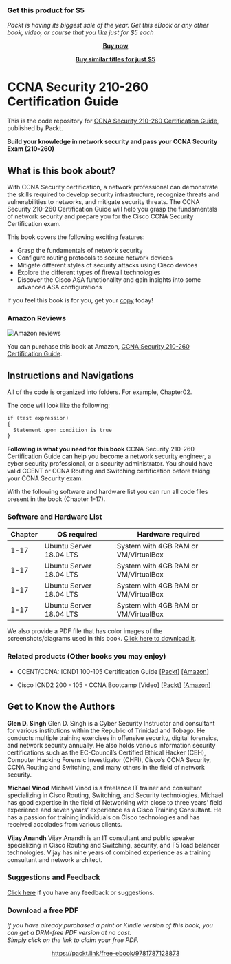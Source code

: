 
### Get this product for $5

<i>Packt is having its biggest sale of the year. Get this eBook or any other book, video, or course that you like just for $5 each</i>


<b><p align='center'>[Buy now](https://packt.link/9781787128873)</p></b>


<b><p align='center'>[Buy similar titles for just $5](https://subscription.packtpub.com/search)</p></b>


# CCNA Security 210-260 Certification Guide

This is the code repository for [CCNA Security 210-260 Certification Guide](https://www.packtpub.com/networking-and-servers/ccna-security-210-260-certification-guide?utm_source=github&utm_medium=repository&utm_campaign=9781787128873), published by Packt.

**Build your knowledge in network security and pass your CCNA Security Exam (210-260)**

## What is this book about?

With CCNA Security certification, a network professional can demonstrate the skills required to develop security infrastructure, recognize threats and vulnerabilities to networks, and mitigate security threats. The CCNA Security 210-260 Certification Guide will help you grasp the fundamentals of network security and prepare you for the Cisco CCNA Security Certification exam.

This book covers the following exciting features:
* Grasp the fundamentals of network security
* Configure routing protocols to secure network devices
* Mitigate different styles of security attacks using Cisco devices
* Explore the different types of firewall technologies
* Discover the Cisco ASA functionality and gain insights into some advanced ASA configurations

If you feel this book is for you, get your [copy](https://www.amazoutm_campaignn.com/dp/1787128873) today!

### Amazon Reviews

![Amazon reviews](https://github.com/PacktPublishing/R-Data-Structures-and-Algorithms/blob/master/Amazon.png)

You can purchase this book at Amazon, [CCNA Security 210-260 Certification Guide](https://www.amazoutm_campaignn.com/dp/1787128873).

## Instructions and Navigations
All of the code is organized into folders. For example, Chapter02.

The code will look like the following:
```
if (test expression)
{
  Statement upon condition is true
}
```
**Following is what you need for this book**
CCNA Security 210-260 Certification Guide can help you become a network security engineer, a cyber security professional, or a security administrator. You should have valid CCENT or CCNA Routing and Switching certification before taking your CCNA Security exam.

With the following software and hardware list you can run all code files present in the book (Chapter 1-17).

### Software and Hardware List

| Chapter  | OS required                   | Hardware required                        |
| -------- | ------------------------------------| -----------------------------------|
| 1-17        | Ubuntu Server 18.04 LTS                     | System with 4GB RAM or VM/VirtualBox |
| 1-17        | Ubuntu Server 18.04 LTS                     | System with 4GB RAM or VM/VirtualBox |
| 1-17        | Ubuntu Server 18.04 LTS                     | System with 4GB RAM or VM/VirtualBox |
| 1-17        | Ubuntu Server 18.04 LTS                     | System with 4GB RAM or VM/VirtualBox |

We also provide a PDF file that has color images of the screenshots/diagrams used in this book. [Click here to download it](https://www.packtpub.com/sites/default/files/downloads/MasteringUbuntuServerSecondEdition_ColorImages.pdf).

### Related products (Other books you may enjoy)
* CCENT/CCNA: ICND1 100-105 Certification Guide [[Packt]](https://www.packtpub.com/networking-and-servers/ccentccna-icnd1-100-105-certification-guide?utm_source=github&utm_medium=repository&utm_campaign=9781788621434) [[Amazon]](https://www.amazon.com/dp/1788621433)

* Cisco ICND2 200 - 105 - CCNA Bootcamp [Video] [[Packt]](https://www.packtpub.com/application-development/cisco-icnd2-200-105-ccna-bootcamp-video?utm_source=github&utm_medium=repository&utm_campaign=9781788621434) [[Amazon]](https://www.amazon.com/dp/1788621433)

## Get to Know the Authors
**Glen D. Singh**
Glen D. Singh is a Cyber Security Instructor and consultant for various institutions within the Republic of Trinidad and Tobago. He conducts multiple training exercises in offensive security, digital forensics, and network security annually. He also holds various information security certifications such as the EC-Council’s Certified Ethical Hacker (CEH), Computer Hacking Forensic Investigator (CHFI), Cisco’s CCNA Security, CCNA Routing and Switching, and many others in the field of network security.

**Michael Vinod**
Michael Vinod is a freelance IT trainer and consultant specializing in Cisco Routing, Switching, and Security technologies.
Michael has good expertise in the field of Networking with close to three years’ field experience and seven years’ experience as a Cisco Training Consultant. He has a passion for training individuals on Cisco technologies and has received accolades from various clients.

**Vijay Anandh**
Vijay Anandh is an IT consultant and public speaker specializing in Cisco Routing and Switching, security, and F5 load balancer technologies. 
Vijay has nine years of combined experience as a training consultant and network architect.

### Suggestions and Feedback
[Click here](https://docs.google.com/forms/d/e/1FAIpQLSdy7dATC6QmEL81FIUuymZ0Wy9vH1jHkvpY57OiMeKGqib_Ow/viewform) if you have any feedback or suggestions.
### Download a free PDF

 <i>If you have already purchased a print or Kindle version of this book, you can get a DRM-free PDF version at no cost.<br>Simply click on the link to claim your free PDF.</i>
<p align="center"> <a href="https://packt.link/free-ebook/9781787128873">https://packt.link/free-ebook/9781787128873 </a> </p>